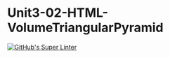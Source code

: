# Unit3-02-HTML-VolumeTriangularPyramid
[![GitHub's Super Linter](https://github.com/ICS2O-Programming-Kaitlin-G/Unit3-01-PHP-AreaTrapezoid/workflows/GitHub's%20Super%20Linter/badge.svg)](https://github.com/ICS2O-Programming-Kaitlin-G/Unit3-01-PHP-AreaTrapezoid/actions)